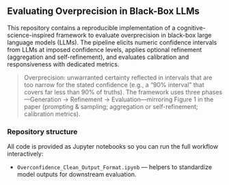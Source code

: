 ## Evaluating Overprecision in Black-Box LLMs
This repository contains a reproducible implementation of a cognitive-science-inspired framework to evaluate overprecision in black-box large language models (LLMs). The pipeline elicits numeric confidence intervals from LLMs at imposed confidence levels, applies optional refinement (aggregation and self-refinement), and evaluates calibration and responsiveness with dedicated metrics.
> Overprecision: unwarranted certainty reflected in intervals that are too narrow for the stated confidence (e.g., a “90% interval” that covers far less than 90% of truths). The framework uses three phases—Generation → Refinement → Evaluation—mirroring Figure 1 in the paper (prompting & sampling; aggregation or self-refinement; calibration metrics).

### Repository structure
All code is provided as Jupyter notebooks so you can run the full workflow interactively:
- `Overconfidence_Clean_Output_Format.ipynb` — helpers to standardize model outputs for downstream evaluation. 
